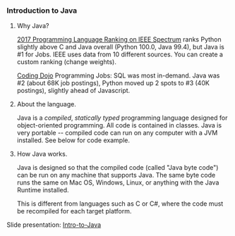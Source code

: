 ### Introduction to Java

1. Why Java?

    [2017 Programming Language Ranking on IEEE Spectrum](http://spectrum.ieee.org/computing/software/top-programming-languages-2017-focus-on-jobs) ranks Python slightly above C and Java overall (Python 100.0, Java 99.4), but Java is #1 for Jobs.  IEEE uses data from 10 different sources.  You can create a custom ranking (change weights).

    [Coding Dojo](http://www.codingdojo.com/blog/9-most-in-demand-programming-languages-of-2017/) Programming Jobs: SQL was most in-demand. Java was #2 (about 68K job postings), Python moved up 2 spots to #3 (40K postings), slightly ahead of Javascript.

2. About the language.

    Java is a *compiled*, *statically typed* programming language designed for object-oriented programming.  All code is contained in classes.  Java is very portable -- compiled code can run on any computer with a JVM installed. See below for code example.

3. How Java works.

    Java is designed so that the compiled code (called "Java byte code")
can be run on any machine that supports Java.  The same byte code
runs the same on Mac OS, Windows, Linux, or anything with the Java
Runtime installed.

    This is different from languages such as C or C#, 
where the code must be recompiled for each target platform.

Slide presentation: [Intro-to-Java](0-Intro-to-Java.pdf)


